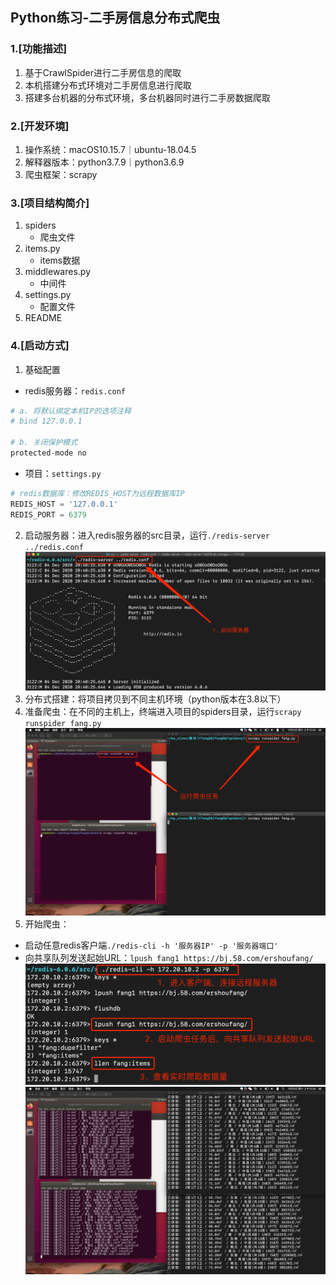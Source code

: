 ## Python练习-二手房信息分布式爬虫

### 1.[功能描述]
1. 基于CrawlSpider进行二手房信息的爬取
2. 本机搭建分布式环境对二手房信息进行爬取
3. 搭建多台机器的分布式环境，多台机器同时进行二手房数据爬取

### 2.[开发环境]
1. 操作系统：macOS10.15.7｜ubuntu-18.04.5
2. 解释器版本：python3.7.9｜python3.6.9
3. 爬虫框架：scrapy

### 3.[项目结构简介]
1. spiders
    * 爬虫文件
2. items.py
    * items数据
3. middlewares.py
    * 中间件
4. settings.py
    * 配置文件
5. README

### 4.[启动方式]
1. 基础配置
* redis服务器：`redis.conf`
```python
# a. 将默认绑定本机IP的选项注释
# bind 127.0.0.1

# b. 关闭保护模式
protected-mode no
```
* 项目：`settings.py`
```python
# redis数据库：修改REDIS_HOST为远程数据库IP
REDIS_HOST = '127.0.0.1'
REDIS_PORT = 6379
```
2. 启动服务器：进入redis服务器的src目录，运行`./redis-server ../redis.conf`
![6ea37b3485a5d7eee5d5178ff2c6f24d](README.resources/41CB722C-4143-47C6-84D3-7229EE515EF7.png)
3. 分布式搭建：将项目拷贝到不同主机环境（python版本在3.8以下）
4. 准备爬虫：在不同的主机上，终端进入项目的spiders目录，运行`scrapy runspider fang.py`
![fc10aa2b12908dc6ea2dc286baf7d549](README.resources/403E1C82-F09A-431C-B208-C512D3CF8844.png)
5. 开始爬虫：
* 启动任意redis客户端`./redis-cli -h '服务器IP' -p '服务器端口'`
* 向共享队列发送起始URL：`lpush fang1 https://bj.58.com/ershoufang/`
![6c8ee395171eacfd258bcd8595fdb0e5](README.resources/C7B6C943-5C6A-45B2-81BF-E00DFFD5F56D.png)
![1334ea673ca6a6ae2081e02054f935a6](README.resources/5485214A-7C2A-4F15-8043-72FA95B302F0.png)







